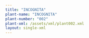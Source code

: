 ```yaml
---
title: "INCOGNITA"
plant-name: "INCOGNITA"
plant-number: "002"
plant-xml: /assets/xml/plant002.xml
layout: single-xml
---
```

